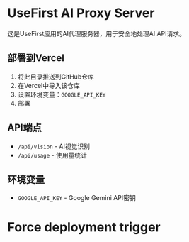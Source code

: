# UseFirst AI Proxy Server

这是UseFirst应用的AI代理服务器，用于安全地处理AI API请求。

## 部署到Vercel

1. 将此目录推送到GitHub仓库
2. 在Vercel中导入该仓库
3. 设置环境变量：`GOOGLE_API_KEY`
4. 部署

## API端点

- `/api/vision` - AI视觉识别
- `/api/usage` - 使用量统计

## 环境变量

- `GOOGLE_API_KEY` - Google Gemini API密钥
# Force deployment trigger
